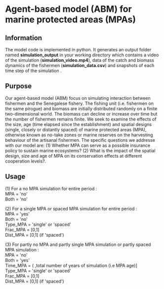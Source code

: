 # Agent-based model (ABM) for marine protected areas (MPAs)

## Information
The model code is implemented in python. It generates an output folder named **simulation_output** in your working directory  which contains a video of the simulation (**simulation_video.mp4**), data of the catch and biomass dynamics of the fishermen (**simulation_data.csv**)  and snapshots of each time step of the simulation . 

## **Purpose**
Our agent-based model (ABM) focus on simulating  interaction between fishermen and the Senegalese fishery. The fishing unit (i.e. fishermen on the same pirogue) and biomass are initially distributed randomly on a finite two-dimensional world. The biomass can decline or increase over time but the number of fishermen remains finite. We seek to examine the effects of the size, age (time elapsed since the establishment) and spatial designs (single, closely or distantly spaced) of marine protected areas (MPA), otherwise known as no-take zones or marine reserves on the harvesting behaviour of the artisanal fishermen. The specific questions we addresse with our model are: (1) Whether MPA can serve as a possible insurance policy to sustain marine ecosystems?  (2) What is the impact of the spatial design, size and age of MPA on its conservation effects at different cooperation levels?. 

## Usage ##
(1) For a no MPA simulation for entire period : \
MPA = 'no'   \
Both = 'no' 

(2) For a single MPA or spaced MPA simulation for entire period : \
MPA = 'yes'    \
Both = 'no'  \
Type_MPA = 'single' or 'spaced'\
Frac_MPA = [0,1] \
Dist_MPA = [0,1] (if 'spaced')  

(3) For partly no MPA and partly single MPA simulation or partly spaced MPA simulation : \
MPA = 'no'    \
Both = 'yes'  \
Time_MPA = ( ,total number of years of simulation (i.e MPA age)] \
Type_MPA = 'single' or 'spaced' \
Frac_MPA = [0,1] \
Dist_MPA = [0,1] (if 'spaced')







